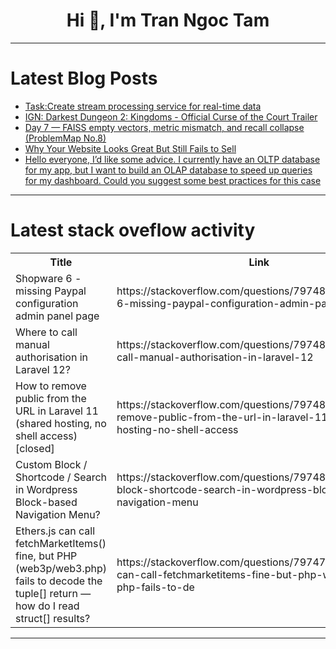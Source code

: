 <h1 align="center">Hi 👋, I'm Tran Ngoc Tam</h1>

---

# Latest Blog Posts 
<!-- BLOG-POST-LIST:START -->
- [Task:Create stream processing service for real-time data](https://dev.to/yc_lee_53e583a776a9c56e3/taskcreate-stream-processing-service-for-real-time-data-4k2e)
- [IGN: Darkest Dungeon 2: Kingdoms - Official Curse of the Court Trailer](https://dev.to/gg_news/ign-darkest-dungeon-2-kingdoms-official-curse-of-the-court-trailer-1f62)
- [Day 7 — FAISS empty vectors, metric mismatch, and recall collapse &lpar;ProblemMap No.8&rpar;](https://dev.to/onestardao/day-7-faiss-empty-vectors-metric-mismatch-and-recall-collapse-problemmap-no8-2akh)
- [Why Your Website Looks Great But Still Fails to Sell](https://dev.to/shaheen_amjed_41de8050d49/why-your-website-looks-great-but-still-fails-to-sell-a4n)
- [Hello everyone, I’d like some advice. I currently have an OLTP database for my app, but I want to build an OLAP database to speed up queries for my dashboard. Could you suggest some best practices for this case](https://dev.to/tng_b_15cde1b716df2736b/hello-everyone-id-like-some-advice-i-currently-have-an-oltp-database-for-my-app-but-i-want-to-24md)
<!-- BLOG-POST-LIST:END -->

---

# Latest stack oveflow activity
<table>
  <tr><th>Title</th><th>Link</th></tr>
  <!-- STACKOVERFLOW:START --><tr><td>Shopware 6 - missing Paypal configuration admin panel page</td><td>https://stackoverflow.com/questions/79748392/shopware-6-missing-paypal-configuration-admin-panel-page</td></tr><tr><td>Where to call manual authorisation in Laravel 12?</td><td>https://stackoverflow.com/questions/79748228/where-to-call-manual-authorisation-in-laravel-12</td></tr><tr><td>How to remove public from the URL in Laravel 11 &lpar;shared hosting, no shell access&rpar; [closed]</td><td>https://stackoverflow.com/questions/79748205/how-to-remove-public-from-the-url-in-laravel-11-shared-hosting-no-shell-access</td></tr><tr><td>Custom Block / Shortcode / Search in Wordpress Block-based Navigation Menu?</td><td>https://stackoverflow.com/questions/79748086/custom-block-shortcode-search-in-wordpress-block-based-navigation-menu</td></tr><tr><td>Ethers.js can call fetchMarketItems&lpar;&rpar; fine, but PHP &lpar;web3p/web3.php&rpar; fails to decode the tuple[] return — how do I read struct[] results?</td><td>https://stackoverflow.com/questions/79747584/ethers-js-can-call-fetchmarketitems-fine-but-php-web3p-web3-php-fails-to-de</td></tr><!-- STACKOVERFLOW:END -->
</table>

---


